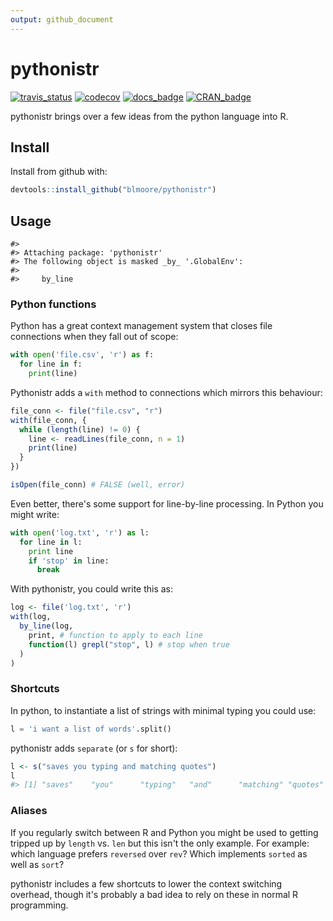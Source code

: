 ```yaml
---
output: github_document
---
```


<!-- README.md is generated from README.Rmd. Please edit that file -->

  

# pythonistr

[![travis_status](https://travis-ci.org/blmoore/pythonistr.svg?branch=master)](https://travis-ci.org/blmoore/pythonistr)
[![codecov](https://codecov.io/gh/blmoore/pythonistr/branch/master/graph/badge.svg)](https://codecov.io/gh/blmoore/pythonistr)
[![docs_badge](https://img.shields.io/badge/docs-latest-blue.svg)](http://blm.io/pythonistr)
[![CRAN_badge](http://www.r-pkg.org/badges/version/pythonistr)](https://cran.r-project.org/package=pythonistry)

pythonistr brings over a few ideas from the python language into R.

## Install

Install from github with:


```r
devtools::install_github("blmoore/pythonistr")
```

## Usage


```
#> 
#> Attaching package: 'pythonistr'
#> The following object is masked _by_ '.GlobalEnv':
#> 
#>     by_line
```

### Python functions

Python has a great context management system that closes file connections
when they fall out of scope:


```python
with open('file.csv', 'r') as f:
  for line in f:
    print(line)
```

Pythonistr adds a `with` method to connections which mirrors this behaviour:


```r
file_conn <- file("file.csv", "r")
with(file_conn, {
  while (length(line) != 0) {
    line <- readLines(file_conn, n = 1)
    print(line)
  }
})

isOpen(file_conn) # FALSE (well, error)
```

Even better, there's some support for line-by-line processing. In Python you 
might write:


```python
with open('log.txt', 'r') as l:
  for line in l:
    print line
    if 'stop' in line:
      break
```

With pythonistr, you could write this as:


```r
log <- file('log.txt', 'r')
with(log,
  by_line(log, 
    print, # function to apply to each line
    function(l) grepl("stop", l) # stop when true
  )
)
```

### Shortcuts

In python, to instantiate a list of strings with minimal typing you could use:


```python
l = 'i want a list of words'.split()
```

pythonistr adds `separate` (or `s` for short):


```r
l <- s("saves you typing and matching quotes")
l
#> [1] "saves"    "you"      "typing"   "and"      "matching" "quotes"
```

### Aliases

If you regularly switch between R and Python you might be used to 
getting tripped up by `length` vs. `len` but this isn't the only
example. For example: which language prefers `reversed` over `rev`? Which 
implements `sorted` as well as `sort`? 

pythonistr includes a few shortcuts to lower the context 
switching overhead, though it's probably a bad idea to rely 
on these in normal R programming.


